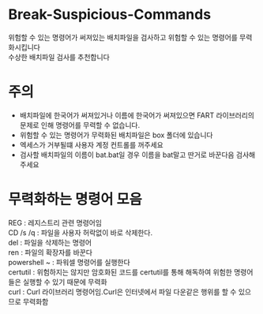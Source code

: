 # Break-Suspicious-Commands
위험할 수 있는 명령어가 써져있는 배치파일을 검사하고 위험할 수 있는 명령어를 무력화시킵니다  
수상한 배치파일 검사를 추천합니다

# 주의
+ 배치파일에 한국어가 써져있거나 이름에 한국어가 써져있으면 FART 라이브러리의 문제로 인해 명령어를 무력할 수 없습니다.
+ 위험할 수 있는 명령어가 무력화된 배치파일은 box 폴더에 있습니다
+ 엑세스가 거부될떄 사용자 계정 컨트롤를 꺼주세요
+ 검사할 배치파일의 이름이 bat.bat일 경우 이름을 bat말고 딴거로 바꾼다음 검사해주세요
# 무력화하는 명령어 모음
REG : 레지스트리 관련 명령어임  
CD /s /q : 파일을 사용자 허락없이 바로 삭제한다.  
del : 파일을 삭제하는 명령어  
ren : 파일의 확장자를 바꾼다  
powershell ~ : 파워셀 명령어를 실행한다  
certutil : 위험하지는 않지만 암호화된 코드를 certutil를 통해 해독하여 위험한 명령어들은 실행할 수 있기 때문에 무력화  
curl : Curl 라이브러리 명령어임.Curl은 인터넷에서 파일 다운같은 행위를 할 수 있으므로 무력화함
